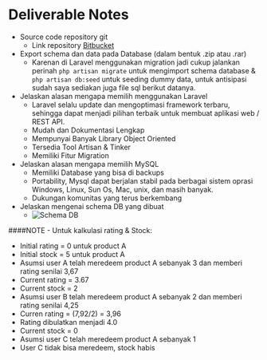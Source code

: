 # Deliverable Notes
- Source code repository git
    - Link repository [Bitbucket](https://bitbucket.org/pimenvibritania13/gift-card/src/master/)
- Export schema dan data pada Database (dalam bentuk .zip atau .rar)
    - Karenan di Laravel menggunakan migration jadi cukup jalankan perinah `php artisan migrate` untuk mengimport schema database & `php artisan db:seed` untuk seeding dummy data, untuk antisipasi sudah saya sediakan juga file sql berikut datanya. 
- Jelaskan alasan mengapa memilih menggunakan Laravel
    - Laravel selalu update dan mengoptimasi framework terbaru, sehingga dapat menjadi pilihan terbaik untuk membuat aplikasi web / REST API.
    - Mudah dan Dokumentasi Lengkap
    - Mempunyai Banyak Library Object Oriented
    - Tersedia Tool Artisan & Tinker
    - Memiliki Fitur Migration
- Jelaskan alasan mengapa memilih MySQL
    - Memiliki Database yang bisa di backups
    - Portability, Mysql dapat berjalan stabil pada berbagai sistem oprasi Windows, Linux, Sun Os, Mac, unix, dan masih banyak.
    - Dukungan komunitas yang terus berkembang
- Jelaskan mengenai schema DB yang dibuat
    - ![Schema DB](https://i.imgur.com/V4zyPHL.png)


####NOTE - Untuk kalkulasi rating & Stock:
- Initial rating = 0 untuk product A
- Initial stock = 5 untuk product A
- Asumsi user A telah meredeem product A sebanyak 3 dan memberi rating senilai 3,67 
- Current rating = 3.67
- Current stock = 2
- Asumsi user B telah meredeem product A sebanyak 2 dan memberi rating senilai 4,25 
- Curren rating = (7,92/2) = 3,96
- Rating dibulatkan menjadi 4.0
- Current stock = 0
- Asumsi user C telah meredeem product A sebanyak 1
- User C tidak bisa meredeem, stock habis
